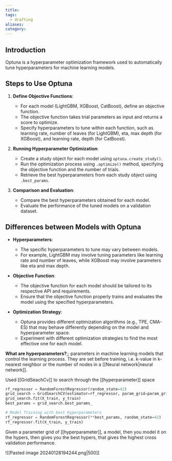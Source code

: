 ```yaml
---
title: 
tags:
  - drafting
aliases: 
category:
---
```


## Introduction

Optuna is a hyperparameter optimization framework used to automatically tune hyperparameters for machine learning models. 

## Steps to Use Optuna
1. **Define Objective Functions**: 
   - For each model (LightGBM, XGBoost, CatBoost), define an objective function.
   - The objective function takes trial parameters as input and returns a score to optimize.
   - Specify hyperparameters to tune within each function, such as learning rate, number of leaves (for LightGBM), eta, max depth (for XGBoost), and learning rate, depth (for CatBoost).

2. **Running Hyperparameter Optimization**:
   - Create a study object for each model using `optuna.create_study()`.
   - Run the optimization process using `.optimize()` method, specifying the objective function and the number of trials.
   - Retrieve the best hyperparameters from each study object using `.best_params`.

3. **Comparison and Evaluation**:
   - Compare the best hyperparameters obtained for each model.
   - Evaluate the performance of the tuned models on a validation dataset.

## Differences between Models with Optuna
- **Hyperparameters**:
  - The specific hyperparameters to tune may vary between models.
  - For example, LightGBM may involve tuning parameters like learning rate and number of leaves, while XGBoost may involve parameters like eta and max depth.

- **Objective Function**:
  - The objective function for each model should be tailored to its respective API and requirements.
  - Ensure that the objective function properly trains and evaluates the model using the specified hyperparameters.

- **Optimization Strategy**:
  - Optuna provides different optimization algorithms (e.g., TPE, CMA-ES) that may behave differently depending on the model and hyperparameter space.
  - Experiment with different optimization strategies to find the most effective one for each model.


**What are hyperparameters?**;; parameters in machine learning models that control the learning process. They are set before training, i.e. k-value in k-nearest neighbor or the number of nodes in a [[Neural network|neural network]].

Used [[GridSeachCv]] to search through the [[hyperparameter]] space

```python
rf_regressor = RandomForestRegressor(random_state=42)
grid_search = GridSearchCV(estimator=rf_regressor, param_grid=param_grid, cv=5, scoring='neg_mean_absolute_error')
grid_search.fit(X_train, y_train)
best_params = grid_search.best_params_

# Model Training with best hyperparameters
rf_regressor = RandomForestRegressor(**best_params, random_state=42)
rf_regressor.fit(X_train, y_train)
```

Given a parameter grid of [[hyperparameter]], a model, then you model it on the hypers, then gives you the best hypers, that gives the highest cross validation performance.

![[Pasted image 20240128194244.png|500]]

